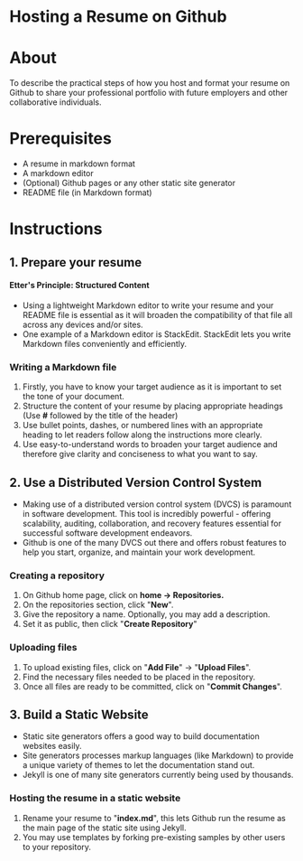 # Hosting a Resume on Github
# About
To describe the practical steps of how you host and format your resume on Github to share your professional portfolio with future employers and other collaborative individuals.

# Prerequisites
- A resume in markdown format
- A markdown editor
- (Optional) Github pages or any other static site generator
- README file (in Markdown format)

# Instructions
## 1. Prepare your resume
#### Etter's Principle: Structured Content
- Using a lightweight Markdown editor to write your resume and your README file is essential as it will broaden the compatibility of that file all across any devices and/or sites.
- One example of a Markdown editor is StackEdit. StackEdit lets you write Markdown files conveniently and efficiently.

### Writing a Markdown file
1. Firstly, you have to know your target audience as it is important to set the tone of your document.
2. Structure the content of your resume by placing appropriate headings (Use **#** followed by the title of the header)
3.  Use bullet points, dashes, or numbered lines with an appropriate heading to let readers follow along the instructions more clearly.
4. Use easy-to-understand words to broaden your target audience and therefore give clarity and conciseness to what you want to say.
## 2. Use a Distributed Version Control System
-   Making use of a distributed version control system (DVCS) is paramount in software development. This tool is incredibly powerful - offering scalability, auditing, collaboration, and recovery features essential for successful software development endeavors.
- Github is one of the many DVCS out there and offers robust features to help you start, organize, and maintain your work development.
### Creating a repository
1. On Github home page, click on **home -> Repositories.**
2. On the repositories section, click "**New**".
3. Give the repository a name. Optionally, you may add a description.
4. Set it as public, then click "**Create Repository**"
### Uploading files
1. To upload existing files, click on "**Add File**" -> "**Upload Files**".
2. Find the necessary files needed to be placed in the repository.
3. Once all files are ready to be committed, click on "**Commit Changes**".

## 3. Build a Static Website
- Static site generators offers a good way to build documentation websites easily.
- Site generators processes markup languages (like Markdown) to provide a unique variety of themes to let the documentation stand out.
- Jekyll is one of many site generators currently being used by thousands.
 
 ### Hosting the resume in a static website
1. Rename your resume to "**index.md**", this lets Github run the resume as the main page of the static site using Jekyll.
2. You may use templates by forking pre-existing samples by other users to your repository.




<!--stackedit_data:
eyJoaXN0b3J5IjpbLTE2NDIzMzYwMzYsMTAwNjQzMTgyMywyMT
M4OTQ2Mjc1LC00MTM3MzA4MzcsMTY3NzE5MTgyNCwyMDY0OTM2
NjUzLDk2MjQyNzUwNCwzNTEzMjQxODEsMTIxNzUyODYwOSwxMD
c5MjIzMDksLTY0MjQyMDA5NywxNjYyMzIxOTQ0LC0zMjkzNDU1
NjksLTExNjkwMjM4MDEsMTUzNzczMTkzOSwxODIwNjYzNjI2LC
0yMDg4NzQ2NjEyXX0=
-->